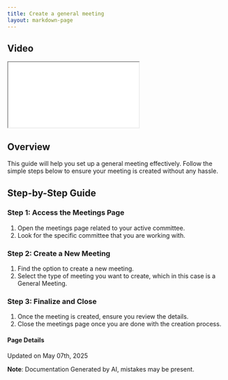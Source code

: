 ```yaml
---
title: Create a general meeting
layout: markdown-page
---
```


## Video 
<div class="container my-5">
	<div class="embed-responsive embed-responsive-16by9">
		<iframe class="embed-responsive-item" src="..\media\meetings\create_a_general_meeting\Create_a_general_meeting.webm" allowfullscreen></iframe>
	</div>
</div>

## Overview

This guide will help you set up a general meeting effectively. Follow the simple steps below to ensure your meeting is created without any hassle.

## Step-by-Step Guide

### Step 1: Access the Meetings Page
1. Open the meetings page related to your active committee. 
2. Look for the specific committee that you are working with.

### Step 2: Create a New Meeting
1. Find the option to create a new meeting.
2. Select the type of meeting you want to create, which in this case is a General Meeting. 

### Step 3: Finalize and Close
1. Once the meeting is created, ensure you review the details.
2. Close the meetings page once you are done with the creation process.



#### Page Details
Updated on May 07th, 2025

**Note**: Documentation Generated by AI, mistakes may be present.